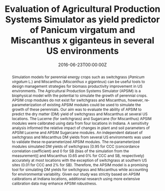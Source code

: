 ---
title: "Evaluation of Agricultural Production Systems Simulator as yield predictor of Panicum virgatum and Miscanthus x giganteus in several US environments"
authors:
- Ojeda JJ
- Volenec JJ
- Brouder SM
- Caviglia OP
- Agnusdei MG

date: "2016-06-23T00:00:00Z"
doi: "https://doi.org/10.1111/gcbb.12384"

# Schedule page publish date (NOT publication's date).
publishDate: "2016-06-23T00:00:00Z"

# Publication type.
# Legend: 0 = Uncategorized; 1 = Conference paper; 2 = Journal article;
# 3 = Preprint / Working Paper; 4 = Report; 5 = Book; 6 = Book section;
# 7 = Thesis; 8 = Patent
publication_types: ["2"]

# Publication name and optional abbreviated publication name.
publication: "GCB Bioenergy"
publication_short: ""

abstract: Simulation models for perennial energy crops such as switchgrass (_Panicum virgatum_ L.) and Miscanthus (_Miscanthus x giganteus_) can be useful tools to design management strategies for biomass productivity improvement in US environments. The Agricultural Production Systems Simulator (APSIM) is a biophysical model with the potential to simulate the growth of perennial crops. APSIM crop modules do not exist for switchgrass and Miscanthus, however, re‐parameterization of existing APSIM modules could be used to simulate the growth of these perennials. Our aim was to evaluate the ability of APSIM to predict the dry matter (DM) yield of switchgrass and Miscanthus at several US locations. The Lucerne (for switchgrass) and Sugarcane (for Miscanthus) APSIM modules were calibrated using data from four locations in Indiana. A sensitivity analysis informed the relative impact of changes in plant and soil parameters of APSIM Lucerne and APSIM Sugarcane modules. An independent dataset of switchgrass and Miscanthus DM yields from several US environments was used to validate these re‐parameterized APSIM modules. The re‐parameterized modules simulated DM yields of switchgrass [0.95 for CCC (concordance correlation coefficient) and 0 for SB (bias of the simulation from the measurement)] and Miscanthus (0.65 and 0% for CCC and SB, respectively) accurately at most locations with the exception of switchgrass at southern US sites (0.01 for CCC and 2% for SB). Therefore, the APSIM model is a promising tool for simulating DM yields for switchgrass and Miscanthus while accounting for environmental variability. Given our study was strictly based on APSIM calibrations at Indiana locations, additional research using more extensive calibration data may enhance APSIM robustness.

# Summary. An optional shortened abstract.
summary: We evaluated the ability of APSIM to predict the dry matter yield of switchgrass and Miscanthus at several US locations.

tags:
- Agricultural Production Systems Simulator
- Bioenergy
- Biomass
- Miscanthus
- Model re-parameterization,
- Switchgrass
- United States

featured: true

url_pdf: https://www.dropbox.com/s/r7vlut4eldi0ro3/Ojeda%20et%20al.%2C%202017%20GCBB.pdf?dl=0
url_code: ''
url_dataset: ''
url_poster: ''
url_project: ''
url_slides: ''
url_source: ''
url_video: ''

# Featured image
# To use, add an image named `featured.jpg/png` to your page's folder. 
image:
  caption: 'http://news.mit.edu/'
  focal_point: ""
  preview_only: false

# Associated Projects (optional).
#   Associate this publication with one or more of your projects.
#   Simply enter your project's folder or file name without extension.
#   E.g. `internal-project` references `content/project/internal-project/index.md`.
#   Otherwise, set `projects: []`.
projects:
- 

# Slides (optional).
#   Associate this publication with Markdown slides.
#   Simply enter your slide deck's filename without extension.
#   E.g. `slides: "example"` references `content/slides/example/index.md`.
#   Otherwise, set `slides: ""`.
slides: example
---
